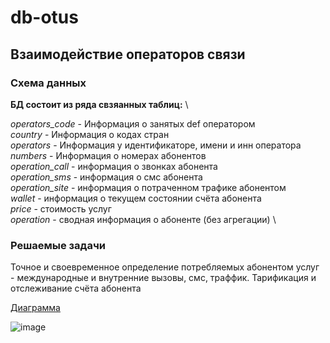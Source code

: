 # db-otus

## Взаимодействие операторов связи

### Схема данных

**БД состоит из ряда свзяанных таблиц:** \

*operators_code* - Информация о занятых def оператором \
*country* - Информация о кодах стран \
*operators* - Информация у идентификаторе, имени и инн оператора \
*numbers* - Информация о номерах абонентов \
*operation_call* - информация о звонках абонента \
*operation_sms* - информация о смс абонента \
*operation_site* - информация о потраченном трафике абонентом \
*wallet* - информация о текущем состоянии счёта абонента \
*price* - стоимость услуг \
*operation* - сводная информация о абоненте (без агрегации) \

### Решаемые задачи

Точное и своевременное определение потребляемых абонентом услуг - международные и внутренние вызовы, смс, траффик. Тарификация и отслеживание счёта абонента

[Диаграмма](https://app.sqldbm.com/PostgreSQL/Diagrams/p272769)

![image](https://github.com/SacredDiablo/db-otus/assets/56549314/7f662039-01e1-4472-b089-535c4b30844c)
